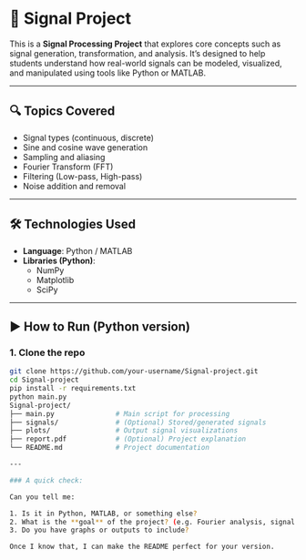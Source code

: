 # 📶 Signal Project

This is a **Signal Processing Project** that explores core concepts such as signal generation, transformation, and analysis. It’s designed to help students understand how real-world signals can be modeled, visualized, and manipulated using tools like Python or MATLAB.

---

## 🔍 Topics Covered

- Signal types (continuous, discrete)
- Sine and cosine wave generation
- Sampling and aliasing
- Fourier Transform (FFT)
- Filtering (Low-pass, High-pass)
- Noise addition and removal

---

## 🛠️ Technologies Used

- **Language**: Python / MATLAB
- **Libraries (Python)**:  
  - NumPy  
  - Matplotlib  
  - SciPy

---

## ▶️ How to Run (Python version)

### 1. Clone the repo

```bash
git clone https://github.com/your-username/Signal-project.git
cd Signal-project
pip install -r requirements.txt
python main.py
Signal-project/
├── main.py               # Main script for processing
├── signals/              # (Optional) Stored/generated signals
├── plots/                # Output signal visualizations
├── report.pdf            # (Optional) Project explanation
└── README.md             # Project documentation

---

### A quick check:

Can you tell me:

1. Is it in Python, MATLAB, or something else?
2. What is the **goal** of the project? (e.g. Fourier analysis, signal filtering, etc.)
3. Do you have graphs or outputs to include?

Once I know that, I can make the README perfect for your version.
